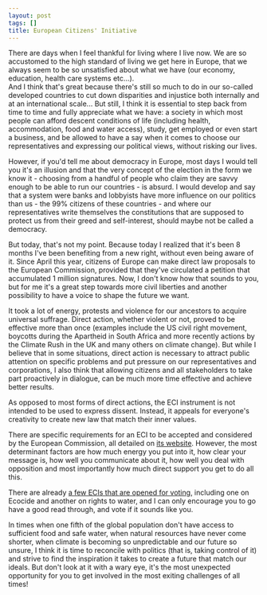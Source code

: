 ```yaml
---
layout: post
tags: []
title: European Citizens' Initiative
---
```


There are days when I feel thankful for living where I live now. 
We are so accustomed to the high standard of living we get here in Europe, that we always seem to be so unsatisfied about what we have (our economy, education, health care systems etc...).  
And I think that's great because there's still so much to do in our so-called developed countries to cut down disparities and injustice both internally and at an international scale... But still, I think it is essential to step back from time to time and fully appreciate what we have: a society in which most people can afford descent conditions of life (including health, accommodation, food and water access), study, get employed or even start a business, and be allowed to have a say when it comes to choose our representatives and expressing our political views, without risking our lives.

However, if you'd tell me about democracy in Europe, most days I would tell you it's an illusion and that the very concept of the election in the form we know it - choosing from a handful of people who claim they are savvy enough to be able to run our countries - is absurd. I would develop and say that a system were banks and lobbyists have more influence on our politics than us - the 99% citizens of these countries - and where our representatives write themselves the constitutions that are supposed to protect us from their greed and self-interest, should maybe not be called a democracy.

But today, that's not my point. Because today I realized that it's been 8 months I've been benefiting from a new right, without even being aware of it. Since April this year, citizens of Europe can make direct law proposals to the European Commission, provided that they've circulated a petition that accumulated 1 million signatures. Now, I don't know how that sounds to you, but for me it's a great step towards more civil liberties and another possibility to have a voice to shape the future we want. 

It took a lot of energy, protests and violence for our ancestors to acquire universal suffrage. Direct action, whether violent or not, proved to be effective more than once (examples include the US civil right movement, boycotts during the Apartheid in South Africa and more recently actions by the Climate Rush in the UK and many others on climate change). But while I believe that in some situations, direct action is necessary to attract public attention on specific problems and put pressure on our representatives and corporations, I also think that allowing citizens and all stakeholders to take part proactively in dialogue, can be much more time effective and achieve better results.

As opposed to most forms of direct actions, the ECI instrument is not intended to be used to express dissent. Instead, it appeals for everyone's creativity to create new law that match their inner values. 

There are specific requirements for an ECI to be accepted and considered by the European Commission, all detailed on [its website](http://ec.europa.eu/citizens-initiative). However, the most determinant factors are how much energy you put into it, how clear your message is, how well you communicate about it, how well you deal with opposition and most importantly how much direct support you get to do all this.

There are already [a few ECIs that are opened for voting](http://ec.europa.eu/citizens-initiative/public/initiatives/ongoing), including one on Ecocide and another on rights to water, and I can only encourage you to go have a good read through, and vote if it sounds like you.

In times when one fifth of the global population don't have access to sufficient food and safe water, when natural resources have never come shorter, when climate is becoming so unpredictable and our future so unsure, I think it is time to reconcile with politics (that is, taking control of it) and strive to find the inspiration it takes to create a future that match our ideals. But don't look at it with a wary eye, it's the most unexpected opportunity for you to get involved in the most exiting challenges of all times!

